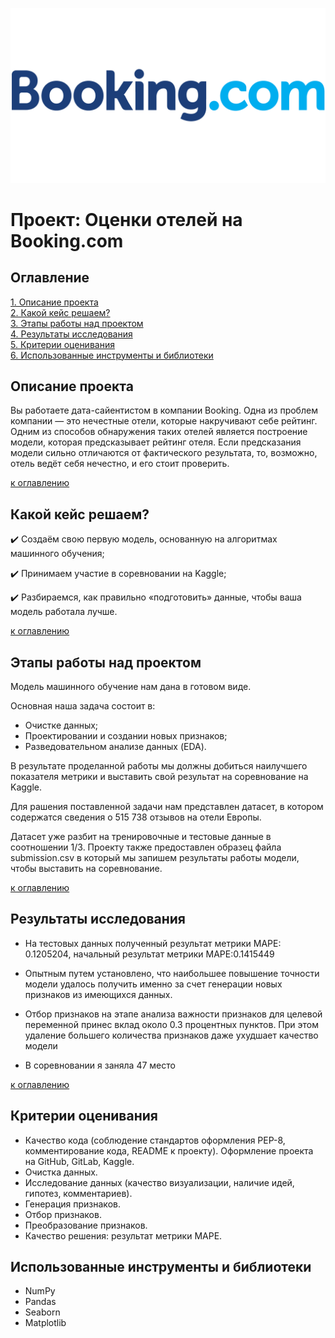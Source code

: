 ![alt text](image.png)

# Проект: Оценки отелей на Booking.com

## Оглавление
[1. Описание проекта](#описание-проекта)  
[2. Какой кейс решаем?](#какой-кейс-решаем)   
[3. Этапы работы над проектом](#этапы-работы-над-проектом)    
[4. Результаты исследования](#результаты)      
[5. Критерии оценивания](#критерии-оценивания)  
[6. Использованные инструменты и библиотеки](#использованные-инструменты-и-библиотеки)    

## Описание проекта

Вы работаете дата-сайентистом в компании Booking. Одна из проблем компании — это нечестные отели, которые накручивают себе рейтинг. Одним из способов обнаружения таких отелей является построение модели, которая предсказывает рейтинг отеля. Если предсказания модели сильно отличаются от фактического результата, то, возможно, отель ведёт себя нечестно, и его стоит проверить.

[к оглавлению](#Оглавление)

## Какой кейс решаем?

✔️ Создаём свою первую модель, основанную на алгоритмах машинного обучения;

✔️ Принимаем участие в соревновании на Kaggle;

✔️ Разбираемся,  как правильно «подготовить» данные, чтобы ваша модель работала лучше.

[к оглавлению](#Оглавление)

## Этапы работы над проектом

Модель машинного обучение нам дана в готовом виде.

Основная наша задача состоит в:

* Очистке данных;
* Проектировании  и создании новых признаков;
* Разведовательном анализе данных (EDA).

В результате проделанной работы мы должны добиться наилучшего показателя метрики и выставить свой результат на соревнование на Kaggle.

Для рашения поставленной задачи нам представлен датасет, в котором содержатся сведения о 515 738 отзывов на отели Европы.

Датасет уже разбит на тренировочные и тестовые данные в соотношении 1/3. Проекту также предоставлен образец файла submission.csv в который мы запишем результаты работы модели, чтобы выставить на соревнование.

[к оглавлению](#Оглавление)

## Результаты исследования

* На тестовых данных полученный результат метрики MAPE: 0.1205204, начальный результат метрики MAPE:0.1415449

* Опытным путем установлено, что наибольшее повышение точности модели удалось получить именно за счет генерации новых признаков из имеющихся данных.

* Отбор признаков на этапе анализа важности признаков для целевой переменной принес вклад около 0.3 процентных пунктов. При этом удаление большего количества признаков даже ухудшает качество модели

* В соревновании я заняла 47 место

[к оглавлению](#Оглавление)

## Критерии оценивания

* Качество кода (соблюдение стандартов оформления PEP-8, комментирование кода, README к проекту). Оформление проекта на GitHub, GitLab, Kaggle.
* Очистка данных.
* Исследование данных (качество визуализации, наличие идей, гипотез, комментариев).
* Генерация признаков.
* Отбор признаков.
* Преобразование признаков.
* Качество решения: результат метрики MAPE.

## Использованные инструменты и библиотеки 

* NumPy
* Pandas
* Seaborn
* Matplotlib
